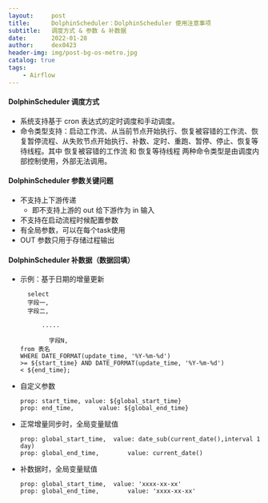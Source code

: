 ```yaml
---
layout:     post
title:      DolphinScheduler：DolphinScheduler 使用注意事项
subtitle:   调度方式 & 参数 & 补数据
date:       2022-01-28
author:     dex0423
header-img: img/post-bg-os-metro.jpg
catalog: true
tags:
    - Airflow
---
```




#### DolphinScheduler 调度方式

- 系统支持基于 cron 表达式的定时调度和手动调度。
- 命令类型支持：启动工作流、从当前节点开始执行、恢复被容错的工作流、恢复暂停流程、从失败节点开始执行、补数、定时、重跑、暂停、停止、恢复等待线程。其中 恢复被容错的工作流 和 恢复等待线程 两种命令类型是由调度内部控制使用，外部无法调用。

#### DolphinScheduler 参数关键问题

- 不支持上下游传递
  - 即不支持上游的 out 给下游作为 in 输入
- 不支持在启动流程时候配置参数
- 有全局参数，可以在每个task使用
- OUT 参数只用于存储过程输出

#### DolphinScheduler 补数据（数据回填）

- 示例：基于日期的增量更新

  ```
    select
    字段一,
    字段二,
  
        .....
      
          字段N,
  from 表名
  WHERE DATE_FORMAT(update_time, '%Y-%m-%d')
  >= ${start_time} AND DATE_FORMAT(update_time, '%Y-%m-%d')
  < ${end_time};
  ```
  
- 自定义参数

  ```
  prop: start_time,	value: ${global_start_time}
  prop: end_time,		value: ${global_end_time}
  ```
  
- 正常增量同步时，全局变量赋值

  ```
  prop: global_start_time,	value: date_sub(current_date(),interval 1 day)
  prop: global_end_time,		value: current_date()
  ```

- 补数据时，全局变量赋值

  ```
  prop: global_start_time,	value: 'xxxx-xx-xx'
  prop: global_end_time,		value: 'xxxx-xx-xx'
  ```





